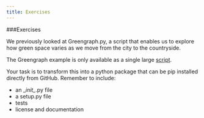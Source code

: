 ```yaml
---
title: Exercises
---
```


###Exercises

We previously looked at Greengraph.py, a script that enables us to explore how green space varies as we move from the city to the countryside.

The Greengraph example is only available as a single large [script](https://github.com/UCL/rsd-engineeringcourse/blob/master/session04/python/greengraph.py).

Your task is to transform this into a python package that can be pip installed directly from GitHub. Remember to include:

- an \__init\__.py file
- a setup.py file
- tests
- license and documentation



